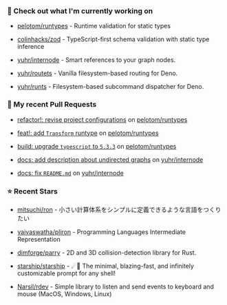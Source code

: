 ### 👷 Check out what I'm currently working on



- [pelotom/runtypes](https://github.com/pelotom/runtypes) - Runtime validation for static types

- [colinhacks/zod](https://github.com/colinhacks/zod) - TypeScript-first schema validation with static type inference

- [yuhr/internode](https://github.com/yuhr/internode) - Smart references to your graph nodes.

- [yuhr/routets](https://github.com/yuhr/routets) - Vanilla filesystem-based routing for Deno.

- [yuhr/runts](https://github.com/yuhr/runts) - Filesystem-based subcommand dispatcher for Deno.

### 🔨 My recent Pull Requests



- [refactor!: revise project configurations](https://github.com/pelotom/runtypes/pull/339) on [pelotom/runtypes](https://github.com/pelotom/runtypes)

- [feat!: add `Transform` runtype](https://github.com/pelotom/runtypes/pull/338) on [pelotom/runtypes](https://github.com/pelotom/runtypes)

- [build: upgrade `typescript` to `5.3.3`](https://github.com/pelotom/runtypes/pull/337) on [pelotom/runtypes](https://github.com/pelotom/runtypes)

- [docs: add description about undirected graphs](https://github.com/yuhr/internode/pull/5) on [yuhr/internode](https://github.com/yuhr/internode)

- [docs: fix `README.md`](https://github.com/yuhr/internode/pull/4) on [yuhr/internode](https://github.com/yuhr/internode)

### ⭐ Recent Stars



- [mitsuchi/ron](https://github.com/mitsuchi/ron) - 小さい計算体系をシンプルに定義できるような言語をつくりたい

- [vaivaswatha/pliron](https://github.com/vaivaswatha/pliron) - Programming Languages Intermediate Representation

- [dimforge/parry](https://github.com/dimforge/parry) - 2D and 3D collision-detection library for Rust.

- [starship/starship](https://github.com/starship/starship) - ☄🌌️  The minimal, blazing-fast, and infinitely customizable prompt for any shell!

- [Narsil/rdev](https://github.com/Narsil/rdev) - Simple library to listen and send events to keyboard and mouse (MacOS, Windows, Linux)